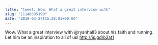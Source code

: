 ```yaml
---
title: "tweet: Wow. What a great interview with"
slug: "11148395190"
date: "2010-03-27T15:28:01+00:00"
---
```

Wow. What a great interview with @ryanhall3 about his faith and running. Let him be an inspiration to all of us! http://is.gd/b2at1